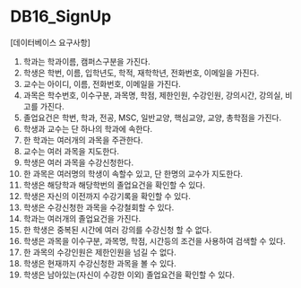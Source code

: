 # DB16_SignUp

[데이터베이스 요구사항]

1. 학과는 학과이름, 캠퍼스구분을 가진다.
2. 학생은 학번, 이름, 입학년도, 학적, 재학학년, 전화번호, 이메일을 가진다.
3. 교수는 아이디, 이름, 전화번호, 이메일을 가진다.
4. 과목은 학수번호, 이수구분, 과목명, 학점, 제한인원, 수강인원, 강의시간, 강의실, 비고를 가진다.
5. 졸업요건은 학번, 학과, 전공, MSC, 일반교양, 핵심교양, 교양, 총학점을 가진다.
6. 학생과 교수는 단 하나의 학과에 속한다.
7. 한 학과는 여러개의 과목을 주관한다.
8. 교수는 여러 과목을 지도한다.
9. 학생은 여러 과목을 수강신청한다.
10. 한 과목은 여러명의 학생이 속할수 있고, 단 한명의 교수가 지도한다.
11. 학생은 해당학과 해당학번의 졸업요건을 확인할 수 있다.
12. 학생은 자신의 이전까지 수강기록을 확인할 수 있다.
13. 학생은 수강신청한 과목을 수강철회할 수 있다.
14. 학과는 여러개의 졸업요건을 가진다.
15. 한 학생은 중복된 시간에 여러 강의를 수강신청 할 수 없다.
16. 학생은 과목을 이수구분, 과목명, 학점, 시간등의 조건을 사용하여 검색할 수 있다.
17. 한 과목의 수강인원은 제한인원을 넘길 수 없다.
18. 학생은 현재까지 수강신청한 과목을 볼 수 있다.
19. 학생은 남아있는(자신이 수강한 이외) 졸업요건을 확인할 수 있다.
